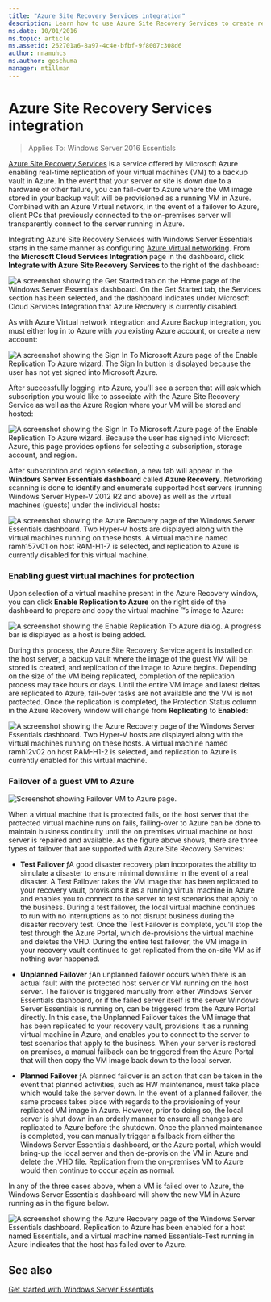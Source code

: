 ```yaml
---
title: "Azure Site Recovery Services integration"
description: Learn how to use Azure Site Recovery Services to create real-time replications of your virtual machines (VM) that are stored in your backup vault in Azure.
ms.date: 10/01/2016
ms.topic: article
ms.assetid: 262701a6-8a97-4c4e-bfbf-9f8007c308d6
author: nnamuhcs
ms.author: geschuma
manager: mtillman
---
```


# Azure Site Recovery Services integration

>Applies To: Windows Server 2016 Essentials

[Azure Site Recovery Services](/azure/site-recovery/) is a service offered by Microsoft Azure enabling real-time replication of your virtual machines (VM) to a backup vault in Azure. In the event that your server or site is down due to a hardware or other failure, you can fail-over to Azure where the VM image stored in your backup vault will be provisioned as a running VM in Azure. Combined with an Azure Virtual network, in the event of a failover to Azure, client PCs that previously connected to the on-premises server will transparently connect to the server running in Azure.

Integrating Azure Site Recovery Services with Windows Server Essentials starts in the same manner as configuring [Azure Virtual networking](azure-virtual-network-integration.md). From the **Microsoft Cloud Services Integration** page in the dashboard, click **Integrate with Azure Site Recovery Services** to the right of the dashboard:

![A screenshot showing the Get Started tab on the Home page of the Windows Server Essentials dashboard. On the Get Started tab, the Services section has been selected, and the dashboard indicates under Microsoft Cloud Services Integration that Azure Recovery is currently disabled.](media/azure-site-recovery-1.PNG)

As with Azure Virtual network integration and Azure Backup integration, you must either log in to Azure with you existing Azure account, or create a new account:

![A screenshot showing the Sign In To Microsoft Azure page of the Enable Replication To Azure wizard. The Sign In button is displayed because the user has not yet signed into Microsoft Azure.](media/azure-site-recovery-2.PNG)

After successfully logging into Azure, you'll see a screen that will ask which subscription you would like to associate with the Azure Site Recovery Service as well as the Azure Region where your VM will be stored and hosted:

![A screenshot showing the Sign In To Microsoft Azure page of the Enable Replication To Azure wizard. Because the user has signed into Microsoft Azure, this page provides options for selecting a subscription, storage account, and region.](media/azure-site-recovery-3.PNG)

After subscription and region selection, a new tab will appear in the **Windows Server Essentials dashboard** called **Azure Recovery**. Networking scanning is done to identify and enumerate supported host servers (running Windows Server Hyper-V 2012 R2 and above) as well as the virtual machines (guests) under the individual hosts:

![A screenshot showing the Azure Recovery page of the Windows Server Essentials dashboard. Two Hyper-V hosts are displayed along with the virtual machines running on these hosts. A virtual machine named ramh157v01 on host RAM-H1-7 is selected, and replication to Azure is currently disabled for this virtual machine.](media/azure-site-recovery-4.PNG)

### Enabling guest virtual machines for protection

Upon selection of a virtual machine present in the Azure Recovery window, you can click **Enable Replication to Azure** on the right side of the dashboard to prepare and copy the virtual machine &trade;s image to Azure:

![A screenshot showing the Enable Replication To Azure dialog. A progress bar is displayed as a host is being added.](media/azure-site-recovery-5.PNG)

During this process, the Azure Site Recovery Service agent is installed on the host server, a backup vault where the image of the guest VM will be stored is created, and replication of the image to Azure begins. Depending on the size of the VM being replicated, completion of the replication process may take hours or days. Until the entire VM image and latest deltas are replicated to Azure, fail-over tasks are not available and the VM is not protected. Once the replication is completed, the Protection Status column in the Azure Recovery window will change from **Replicating** to **Enabled**:

![A screenshot showing the Azure Recovery page of the Windows Server Essentials dashboard. Two Hyper-V hosts are displayed along with the virtual machines running on these hosts. A virtual machine named ramh12v02 on host RAM-H1-2 is selected, and replication to Azure is currently enabled for this virtual machine.](media/azure-site-recovery-6.PNG)

### Failover of a guest VM to Azure

![Screenshot showing Failover VM to Azure page.](media/azure-site-recovery-7.PNG)

When a virtual machine that is protected fails, or the host server that the protected virtual machine runs on fails, failing-over to Azure can be done to maintain business continuity until the on premises virtual machine or host server is repaired and available. As the figure above shows, there are three types of failover that are supported with Azure Site Recovery Services:

-   **Test Failover** ƒA good disaster recovery plan incorporates the ability to simulate a disaster to ensure minimal downtime in the event of a real disaster. A Test Failover takes the VM image that has been replicated to your recovery vault, provisions it as a running virtual machine in Azure and enables you to connect to the server to test scenarios that apply to the business. During a test failover, the local virtual machine continues to run with no interruptions as to not disrupt business during the disaster recovery test. Once the Test Failover is complete, you'll stop the test through the Azure Portal, which de-provisions the virtual machine and deletes the VHD. During the entire test failover, the VM image in your recovery vault continues to get replicated from the on-site VM as if nothing ever happened.

-   **Unplanned Failover** ƒAn unplanned failover occurs when there is an actual fault with the protected host server or VM running on the host server. The failover is triggered manually from either Windows Server Essentials dashboard, or if the failed server itself is the server Windows Server Essentials is running on, can be triggered from the Azure Portal directly. In this case, the Unplanned Failover takes the VM image that has been replicated to your recovery vault, provisions it as a running virtual machine in Azure, and enables you to connect to the server to test scenarios that apply to the business. When your server is restored on premises, a manual failback can be triggered from the Azure Portal that will then copy the VM image back down to the local server.

-   **Planned Failover** ƒA planned failover is an action that can be taken in the event that planned activities, such as HW maintenance, must take place which would take the server down. In the event of a planned failover, the same process takes place with regards to the provisioning of your replicated VM image in Azure. However, prior to doing so, the local server is shut down in an orderly manner to ensure all changes are replicated to Azure before the shutdown. Once the planned maintenance is completed, you can manually trigger a failback from either the Windows Server Essentials dashboard, or the Azure portal, which would bring-up the local server and then de-provision the VM in Azure and delete the .VHD file. Replication from the on-premises VM to Azure would then continue to occur again as normal.

In any of the three cases above, when a VM is failed over to Azure, the Windows Server Essentials dashboard will show the new VM in Azure running as in the figure below.

![A screenshot showing the Azure Recovery page of the Windows Server Essentials dashboard. Replication to Azure has been enabled for a host named Essentials, and a virtual machine named Essentials-Test running in Azure indicates that the host has failed over to Azure.](media/azure-site-recovery-8.PNG)

See also
--------
[Get started with Windows Server Essentials](get-started.md)